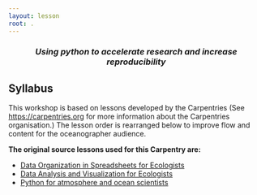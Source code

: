 ```yaml
---
layout: lesson
root: .
---
```

<h3 style="text-align: center;"><i>Using python to accelerate research and increase reproducibility</i></h3>

<h2 id="schedule">Syllabus</h2>

This workshop is based on lessons developed by the Carpentries (See <a href="https://carpentries.org">https://carpentries.org</a>  for more information about the Carpentries organisation.) The lesson order is rearranged below to improve flow and content for the oceanographer audience.  

<strong>The original source lessons used for this Carpentry are:</strong>
<ul>
  <li><a href=" https://datacarpentry.org/spreadsheet-ecology-lesson/">Data Organization in Spreadsheets for Ecologists</a></li>
  <li><a href="https://datacarpentry.org/python-ecology-lesson/">Data Analysis and Visualization for Ecologists</a></li>
  <li><a href="https://carpentrieslab.github.io/python-aos-lesson/">Python for atmosphere and ocean scientists</a></li>
</ul>
<!--
> ## Getting Started
>
> Data Carpentry's teaching is hands-on, so participants are encouraged to use
> their own computers to ensure the proper setup of tools for an efficient
> workflow. <br>**These lessons assume no prior knowledge of the skills or tools.**
>
> To get started, follow the directions in the "[Setup][lesson-setup]" tab to
> download data to your computer and follow any installation instructions.
>
> #### Prerequisites
>
> This lesson requires a working copy of **Python**.
> <br>To most effectively use these materials, please make sure to install
> everything *before* working through this lesson.
{: .prereq}

-->


